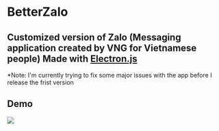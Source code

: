 
# BetterZalo

Customized version of Zalo (Messaging application created by VNG for Vietnamese people) 
Made with [Electron.js](https://www.electronjs.org/)
---


*Note: I'm currently trying to fix some major issues with the app before I release the frist version


## Demo



![](https://media.discordapp.net/attachments/1092436001915420783/1201505172266950678/screenshot_1706531058.png?ex=65ca0fe3&is=65b79ae3&hm=ccb1bb581e2c89bf15f1e74f83acfb4d8595f500a6233abcc513b2f7b8d67bae&=&format=webp&quality=lossless&width=1192&height=671)
